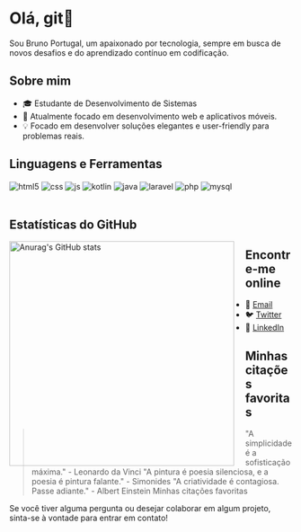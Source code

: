 <!-- Seu Nome -->
# Olá, git👋

Sou Bruno Portugal, um apaixonado por tecnologia, sempre em busca de novos desafios e do aprendizado contínuo em codificação.

## Sobre mim
- 🎓 Estudante de Desenvolvimento de Sistemas
- 🚀 Atualmente focado em desenvolvimento web e aplicativos móveis.
- 💡 Focado em desenvolver soluções elegantes e user-friendly para problemas reais.

## Linguagens e Ferramentas
<div style="display: inline_block">
  <img align="center" alt="html5" src="https://img.shields.io/badge/HTML5-E34F26?style=for-the-badge&logo=html5&logoColor=white" />
  <img align="center" alt="css" src="https://img.shields.io/badge/CSS3-1572B6?style=for-the-badge&logo=css3&logoColor=white" />
  <img align="center" alt="js" src="https://img.shields.io/badge/JavaScript-F7DF1E?style=for-the-badge&logo=javascript&logoColor=black" />
  <img align="center" alt="kotlin" src="https://img.shields.io/badge/Kotlin-0095D5?style=for-the-badge&logo=kotlin&logoColor=white" />
  <img align="center" alt="java" src="https://img.shields.io/badge/Java-007396?style=for-the-badge&logo=java&logoColor=white" />
  <img align="center" alt="laravel" src="https://img.shields.io/badge/Laravel-FF2D20?style=for-the-badge&logo=laravel&logoColor=white" />
  <img align="center" alt="php" src="https://img.shields.io/badge/PHP-777BB4?style=for-the-badge&logo=php&logoColor=white" />
  <img align="center" alt="mysql" src="https://img.shields.io/badge/MySQL-4479A1?style=for-the-badge&logo=mysql&logoColor=white" />
</div>

<br/>

## Estatísticas do GitHub

<div style="display: inline-block; float: left; margin-right: 20px;">
  <img align="center" alt="Anurag's GitHub stats" src="https://github-readme-stats.vercel.app/api?username=bportugal01&show_icons=true&theme=transparent" style="width: 400px;
  <img align="center" alt="Top Langs" src="https://github-readme-stats.vercel.app/api/top-langs/?username=anuraghazra&layout=compact" style="width: 300px;" />
</div>

## Encontre-me online
- 📧 [Email](mailto:bruno.portugal01@etec.sp.gov.br)
- 🐦 [Twitter](https://twitter.com/seunome)
- 💼 [LinkedIn](https://www.linkedin.com/in/bruno-26a195214/)

## Minhas citações favoritas
> "A simplicidade é a sofisticação máxima." - Leonardo da Vinci
> "A pintura é poesia silenciosa, e a poesia é pintura falante." - Simonides
> "A criatividade é contagiosa. Passe adiante." - Albert Einstein
Minhas citações favoritas

Se você tiver alguma pergunta ou desejar colaborar em algum projeto, sinta-se à vontade para entrar em contato!
